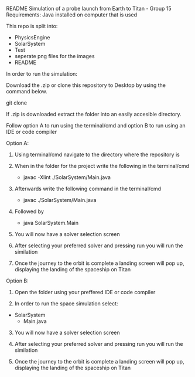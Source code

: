 README
Simulation of a probe launch from Earth to Titan - Group 15
Requirements: Java installed on computer that is used


This repo is split into: 
- PhysicsEngine
- SolarSystem
- Test
- seperate png files for the images
- README


In order to run the simulation:

Download the .zip or clone this repository to Desktop by using the command below.

git clone <github repository link>

If .zip is downloaded extract the folder into an easily accesible directory.


Follow option A to run using the terminal/cmd and option B to run using an IDE or code compiler

Option A:

1. Using terminal/cmd navigate to the directory where the repository is

2. When in the folder for the project write the following in the terminal/cmd
    - javac -Xlint ./SolarSystem/Main.java 

3. Afterwards write the following command in the terminal/cmd
    - javac ./SolarSystem/Main.java

4. Followed by
    - java SolarSystem.Main

5. You will now have a solver selection screen

6. After selecting your preferred solver and pressing run you will run the similation

7. Once the journey to the orbit is complete a landing screen will pop up, displaying the landing of the spaceship on Titan



Option B:


1. Open the folder using your preffered IDE or code compiler

2. In order to run the space simulation select:
- SolarSystem
    - Main.java

3. You will now have a solver selection screen

4. After selecting your preferred solver and pressing run you will run the similation

5. Once the journey to the orbit is complete a landing screen will pop up, displaying the landing of the spaceship on Titan
